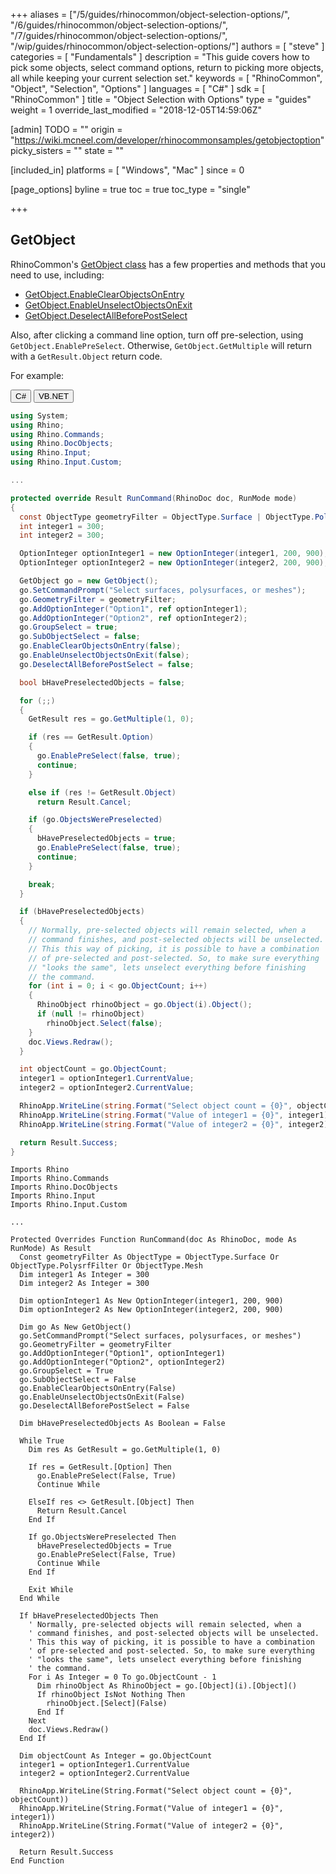 +++
aliases = ["/5/guides/rhinocommon/object-selection-options/", "/6/guides/rhinocommon/object-selection-options/", "/7/guides/rhinocommon/object-selection-options/", "/wip/guides/rhinocommon/object-selection-options/"]
authors = [ "steve" ]
categories = [ "Fundamentals" ]
description = "This guide covers how to pick some objects, select command options, return to picking more objects, all while keeping your current selection set."
keywords = [ "RhinoCommon", "Object", "Selection", "Options" ]
languages = [ "C#" ]
sdk = [ "RhinoCommon" ]
title = "Object Selection with Options"
type = "guides"
weight = 1
override_last_modified = "2018-12-05T14:59:06Z"

[admin]
TODO = ""
origin = "https://wiki.mcneel.com/developer/rhinocommonsamples/getobjectoption"
picky_sisters = ""
state = ""

[included_in]
platforms = [ "Windows", "Mac" ]
since = 0

[page_options]
byline = true
toc = true
toc_type = "single"

+++

 
## GetObject

RhinoCommon's [GetObject class](/api/RhinoCommon/html/T_Rhino_Input_Custom_GetObject.htm) has a few properties and methods that you need to use, including:

- [GetObject.EnableClearObjectsOnEntry](/api/RhinoCommon/html/M_Rhino_Input_Custom_GetObject_EnableClearObjectsOnEntry.htm)
- [GetObject.EnableUnselectObjectsOnExit](/api/RhinoCommon/html/M_Rhino_Input_Custom_GetObject_EnableUnselectObjectsOnExit.htm)
- [GetObject.DeselectAllBeforePostSelect](/api/RhinoCommon/html/P_Rhino_Input_Custom_GetObject_DeselectAllBeforePostSelect.htm)

Also, after clicking a command line option, turn off pre-selection, using `GetObject.EnablePreSelect`.  Otherwise, `GetObject.GetMultiple` will return with a `GetResult.Object` return code.

For example:

<div class="codetab">
  <button class="tablinks" onclick="openCodeTab(event, 'cs')" id="defaultOpen">C#</button>
  <button class="tablinks" onclick="openCodeTab(event, 'vb')">VB.NET</button>
</div>

<div class="tab-content">
<div class="codetab-content" id="cs">

```cs
using System;
using Rhino;
using Rhino.Commands;
using Rhino.DocObjects;
using Rhino.Input;
using Rhino.Input.Custom;

...

protected override Result RunCommand(RhinoDoc doc, RunMode mode)
{
  const ObjectType geometryFilter = ObjectType.Surface | ObjectType.PolysrfFilter | ObjectType.Mesh;
  int integer1 = 300;
  int integer2 = 300;

  OptionInteger optionInteger1 = new OptionInteger(integer1, 200, 900);
  OptionInteger optionInteger2 = new OptionInteger(integer2, 200, 900);

  GetObject go = new GetObject();
  go.SetCommandPrompt("Select surfaces, polysurfaces, or meshes");
  go.GeometryFilter = geometryFilter;
  go.AddOptionInteger("Option1", ref optionInteger1);
  go.AddOptionInteger("Option2", ref optionInteger2);
  go.GroupSelect = true;
  go.SubObjectSelect = false;
  go.EnableClearObjectsOnEntry(false);
  go.EnableUnselectObjectsOnExit(false);
  go.DeselectAllBeforePostSelect = false;

  bool bHavePreselectedObjects = false;

  for (;;)
  {
    GetResult res = go.GetMultiple(1, 0);

    if (res == GetResult.Option)
    {
      go.EnablePreSelect(false, true);
      continue;
    }

    else if (res != GetResult.Object)
      return Result.Cancel;

    if (go.ObjectsWerePreselected)
    {
      bHavePreselectedObjects = true;
      go.EnablePreSelect(false, true);
      continue;
    }

    break;
  }

  if (bHavePreselectedObjects)
  {
    // Normally, pre-selected objects will remain selected, when a
    // command finishes, and post-selected objects will be unselected.
    // This this way of picking, it is possible to have a combination
    // of pre-selected and post-selected. So, to make sure everything
    // "looks the same", lets unselect everything before finishing
    // the command.
    for (int i = 0; i < go.ObjectCount; i++)
    {
      RhinoObject rhinoObject = go.Object(i).Object();
      if (null != rhinoObject)
        rhinoObject.Select(false);
    }
    doc.Views.Redraw();
  }

  int objectCount = go.ObjectCount;
  integer1 = optionInteger1.CurrentValue;
  integer2 = optionInteger2.CurrentValue;

  RhinoApp.WriteLine(string.Format("Select object count = {0}", objectCount));
  RhinoApp.WriteLine(string.Format("Value of integer1 = {0}", integer1));
  RhinoApp.WriteLine(string.Format("Value of integer2 = {0}", integer2));

  return Result.Success;
}

```

</div>

<div class="codetab-content" id="vb">

```vbnet
Imports Rhino
Imports Rhino.Commands
Imports Rhino.DocObjects
Imports Rhino.Input
Imports Rhino.Input.Custom

...

Protected Overrides Function RunCommand(doc As RhinoDoc, mode As RunMode) As Result
  Const geometryFilter As ObjectType = ObjectType.Surface Or ObjectType.PolysrfFilter Or ObjectType.Mesh
  Dim integer1 As Integer = 300
  Dim integer2 As Integer = 300

  Dim optionInteger1 As New OptionInteger(integer1, 200, 900)
  Dim optionInteger2 As New OptionInteger(integer2, 200, 900)

  Dim go As New GetObject()
  go.SetCommandPrompt("Select surfaces, polysurfaces, or meshes")
  go.GeometryFilter = geometryFilter
  go.AddOptionInteger("Option1", optionInteger1)
  go.AddOptionInteger("Option2", optionInteger2)
  go.GroupSelect = True
  go.SubObjectSelect = False
  go.EnableClearObjectsOnEntry(False)
  go.EnableUnselectObjectsOnExit(False)
  go.DeselectAllBeforePostSelect = False

  Dim bHavePreselectedObjects As Boolean = False

  While True
    Dim res As GetResult = go.GetMultiple(1, 0)

    If res = GetResult.[Option] Then
      go.EnablePreSelect(False, True)
      Continue While

    ElseIf res <> GetResult.[Object] Then
      Return Result.Cancel
    End If

    If go.ObjectsWerePreselected Then
      bHavePreselectedObjects = True
      go.EnablePreSelect(False, True)
      Continue While
    End If

    Exit While
  End While

  If bHavePreselectedObjects Then
    ' Normally, pre-selected objects will remain selected, when a
    ' command finishes, and post-selected objects will be unselected.
    ' This this way of picking, it is possible to have a combination
    ' of pre-selected and post-selected. So, to make sure everything
    ' "looks the same", lets unselect everything before finishing
    ' the command.
    For i As Integer = 0 To go.ObjectCount - 1
      Dim rhinoObject As RhinoObject = go.[Object](i).[Object]()
      If rhinoObject IsNot Nothing Then
        rhinoObject.[Select](False)
      End If
    Next
    doc.Views.Redraw()
  End If

  Dim objectCount As Integer = go.ObjectCount
  integer1 = optionInteger1.CurrentValue
  integer2 = optionInteger2.CurrentValue

  RhinoApp.WriteLine(String.Format("Select object count = {0}", objectCount))
  RhinoApp.WriteLine(String.Format("Value of integer1 = {0}", integer1))
  RhinoApp.WriteLine(String.Format("Value of integer2 = {0}", integer2))

  Return Result.Success
End Function
```

</div>
</div>
